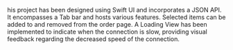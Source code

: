 his project has been designed using Swift UI and incorporates a JSON API. It encompasses a Tab bar and hosts various features. Selected items can be added to and removed from the order page. A Loading View has been implemented to indicate when the connection is slow, providing visual feedback regarding the decreased speed of the connection.
